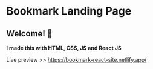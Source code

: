 # Bookmark Landing Page

## Welcome! 👋

**I made this with HTML, CSS, JS and React JS**

Live preview >> https://bookmark-react-site.netlify.app/